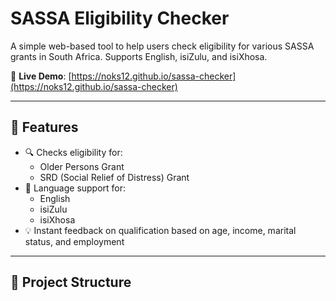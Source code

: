 # SASSA Eligibility Checker

A simple web-based tool to help users check eligibility for various SASSA grants in South Africa. Supports English, isiZulu, and isiXhosa.

🔗 **Live Demo**: [https://noks12.github.io/sassa-checker](https://noks12.github.io/sassa-checker)

---

## 🧾 Features

- 🔍 Checks eligibility for:
  - Older Persons Grant
  - SRD (Social Relief of Distress) Grant
- 💬 Language support for:
  - English
  - isiZulu
  - isiXhosa
- 💡 Instant feedback on qualification based on age, income, marital status, and employment

---

## 📁 Project Structure
